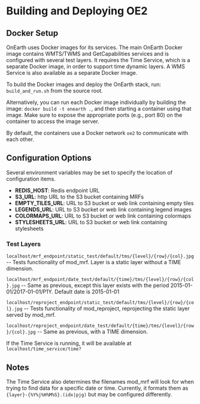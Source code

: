 # Building and Deploying OE2

## Docker Setup

OnEarth uses Docker images for its services. The main OnEarth Docker image
contains WMTS/TWMS and GetCapabilities services and is configured with several
test layers. It requires the Time Service, which is a separate Docker image,
in order to support time dynamic layers. A WMS Service is also available as a
separate Docker image.

To build the Docker images and deploy the OnEarth stack, run:
`build_and_run.sh` from the source root.

Alternatively, you can run each Docker image individually by building the
image: `docker build -t onearth .`, and then starting a container using 
that image. Make sure to expose the appropriate ports (e.g., port 80) on the 
container to access the image server.

By default, the containers use a Docker network `oe2` to communicate with each other.

## Configuration Options

Several environment variables may be set to specify the location of configuration items.

* **REDIS_HOST**: Redis endpoint URL
* **S3_URL**: http URL to the S3 bucket containing MRFs
* **EMPTY_TILES_URL**: URL to S3 bucket or web link containing empty tiles
* **LEGENDS_URL**: URL to S3 bucket or web link containing legend images
* **COLORMAPS_URL**: URL to S3 bucket or web link containing colormaps
* **STYLESHEETS_URL**: URL to S3 bucket or web link containing stylesheets

### Test Layers

`localhost/mrf_endpoint/static_test/default/tms/{level}/{row}/{col}.jpg` --
Tests functionality of mod_mrf. Layer is a static layer without a TIME
dimension.

`localhost/mrf_endpoint/date_test/default/{time}/tms/{level}/{row}/{col}.jpg` --
Same as previous, except this layer exists with the period
2015-01-01/2017-01-01/P1Y. Default date is 2015-01-01

`localhost/reproject_endpoint/static_test/default/tms/{level}/{row}/{col}.jpg`
-- Tests functionality of mod_reproject, reprojecting the static layer served by
mod_mrf.

`localhost/reproject_endpoint/date_test/default/{time}/tms/{level}/{row}/{col}.jpg`
-- Same as previous, with a TIME dimension.

If the Time Service is running, it will be available at `localhost/time_service/time?`

## Notes

The Time Service also determines the filenames mod_mrf will look for
when trying to find data for a specific date or time. Currently, it formats them as
`{layer}-{%Y%j%H%M%S}.(idx|pjg)` but may be configured differently.
